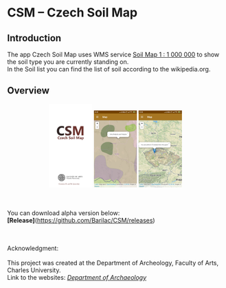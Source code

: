 # CSM – Czech Soil Map

## Introduction

The app Czech Soil Map uses WMS service <a href= "http://www.geology.cz/extranet/mapy/mapy-online/wms">Soil Map 1 : 1 000 000</a> to show the soil type you are currently standing on. <br>
In the Soil list you can find the list of soil according to the wikipedia.org.

## Overview
<p align="center">
<img src="media/images/screen0.png" width="20%">

<img src="media/images/screen1.png" width="20%">

<img src="media/images/screen2.png" width="20%">
</p>

<br><br>
You can download alpha version below:
<br>
<b>[Release]</b>(https://github.com/Barilac/CSM/releases)

<br><br>
Acknowledgment: <br><br>
This project was created at the Department of Archeology, Faculty of Arts, Charles University.<br>
Link to the websites: <i><a href="http://uprav.ff.cuni.cz">Department of Archaeology</a></i>
